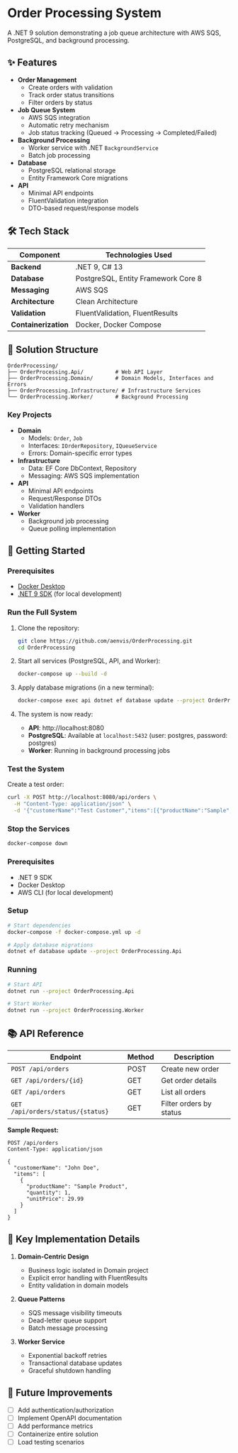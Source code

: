 # Order Processing System

A .NET 9 solution demonstrating a job queue architecture with AWS SQS, PostgreSQL, and background processing.

## ✨ Features

- **Order Management**
  - Create orders with validation
  - Track order status transitions
  - Filter orders by status
- **Job Queue System**
  - AWS SQS integration
  - Automatic retry mechanism
  - Job status tracking (Queued → Processing → Completed/Failed)
- **Background Processing**
  - Worker service with .NET `BackgroundService`
  - Batch job processing
- **Database**
  - PostgreSQL relational storage
  - Entity Framework Core migrations
- **API**
  - Minimal API endpoints
  - FluentValidation integration
  - DTO-based request/response models

## 🛠 Tech Stack

| Component           | Technologies Used                     |
|---------------------|---------------------------------------|
| **Backend**         | .NET 9, C# 13                         |
| **Database**        | PostgreSQL, Entity Framework Core 8   |
| **Messaging**       | AWS SQS                               |
| **Architecture**    | Clean Architecture |
| **Validation**      | FluentValidation, FluentResults       |
| **Containerization**| Docker, Docker Compose                |

## 📂 Solution Structure

```
OrderProcessing/
├── OrderProcessing.Api/          # Web API Layer
├── OrderProcessing.Domain/       # Domain Models, Interfaces and Errors
├── OrderProcessing.Infrastructure/ # Infrastructure Services
└── OrderProcessing.Worker/       # Background Processing
```

### Key Projects
- **Domain**
  - Models: `Order`, `Job`
  - Interfaces: `IOrderRepository`, `IQueueService`
  - Errors: Domain-specific error types
- **Infrastructure**
  - Data: EF Core DbContext, Repository
  - Messaging: AWS SQS implementation
- **API**
  - Minimal API endpoints
  - Request/Response DTOs
  - Validation handlers
- **Worker**
  - Background job processing
  - Queue polling implementation


## 🚀 Getting Started

### Prerequisites
- [Docker Desktop](https://www.docker.com/products/docker-desktop)
- [.NET 9 SDK](https://dotnet.microsoft.com/download/dotnet/9.0) (for local development)

### Run the Full System
1. Clone the repository:
   ```bash
   git clone https://github.com/aenvis/OrderProcessing.git
   cd OrderProcessing
   ```

2. Start all services (PostgreSQL, API, and Worker):
   ```bash
   docker-compose up --build -d
   ```

3. Apply database migrations (in a new terminal):
   ```bash
   docker-compose exec api dotnet ef database update --project OrderProcessing.Infrastructure --startup-project ../OrderProcessing.Api
   ```

4. The system is now ready:
   - **API**: http://localhost:8080
   - **PostgreSQL**: Available at `localhost:5432` (user: postgres, password: postgres)
   - **Worker**: Running in background processing jobs

### Test the System
Create a test order:
```bash
curl -X POST http://localhost:8080/api/orders \
  -H "Content-Type: application/json" \
  -d '{"customerName":"Test Customer","items":[{"productName":"Sample","quantity":1,"unitPrice":29.99}]}'
```

### Stop the Services
```bash
docker-compose down
```

### Prerequisites
- .NET 9 SDK
- Docker Desktop
- AWS CLI (for local development)

### Setup
```bash
# Start dependencies
docker-compose -f docker-compose.yml up -d

# Apply database migrations
dotnet ef database update --project OrderProcessing.Api
```

### Running
```bash
# Start API
dotnet run --project OrderProcessing.Api

# Start Worker
dotnet run --project OrderProcessing.Worker
```

## 📚 API Reference

| Endpoint                | Method | Description                     |
|-------------------------|--------|---------------------------------|
| `POST /api/orders`      | POST    | Create new order               |
| `GET /api/orders/{id}`  | GET     | Get order details              |
| `GET /api/orders`       | GET     | List all orders                |
| `GET /api/orders/status/{status}` | GET | Filter orders by status |

**Sample Request:**
```http
POST /api/orders
Content-Type: application/json

{
  "customerName": "John Doe",
  "items": [
    {
      "productName": "Sample Product",
      "quantity": 1,
      "unitPrice": 29.99
    }
  ]
}
```

## 🔧 Key Implementation Details

1. **Domain-Centric Design**
   - Business logic isolated in Domain project
   - Explicit error handling with FluentResults
   - Entity validation in domain models

2. **Queue Patterns**
   - SQS message visibility timeouts
   - Dead-letter queue support
   - Batch message processing

3. **Worker Service**
   - Exponential backoff retries
   - Transactional database updates
   - Graceful shutdown handling

## 🚧 Future Improvements

- [ ] Add authentication/authorization
- [ ] Implement OpenAPI documentation
- [ ] Add performance metrics
- [ ] Containerize entire solution
- [ ] Load testing scenarios